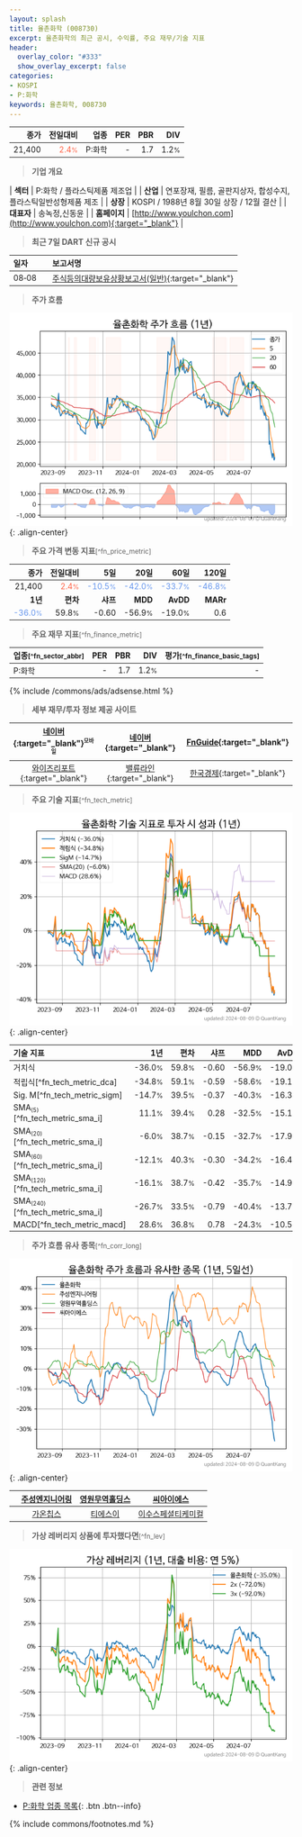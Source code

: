 ```yaml
---
layout: splash
title: 율촌화학 (008730)
excerpt: 율촌화학의 최근 공시, 수익률, 주요 재무/기술 지표
header:
  overlay_color: "#333"
  show_overlay_excerpt: false
categories:
- KOSPI
- P:화학
keywords: 율촌화학, 008730
---
```


| **종가** | **전일대비** | **업종** | **PER** | **PBR** | **DIV** |
| -------: | -----------: | -------: | ------: | ------: | ------: |
| 21,400 | <span style="color: tomato">2.4<small>%</small></span> | P:화학 | - | 1.7 | 1.2<small>%</small> |

<!-- more -->


> **기업 개요**<a id="company"></a>

| <span style="white-space:nowrap;">**섹터**</span> | P:화학 / 플라스틱제품 제조업 |
| <span style="white-space:nowrap;">**산업**</span> | 연포장재, 필름, 골판지상자, 합성수지, 플라스틱일반성형제품 제조 |
| <span style="white-space:nowrap;">**상장**</span> | KOSPI / 1988년 8월 30일 상장 / 12월 결산 |
| <span style="white-space:nowrap;">**대표자**</span> | 송녹정,신동윤 |
| <span style="white-space:nowrap;">**홈페이지**</span> | [http://www.youlchon.com](http://www.youlchon.com){:target="_blank"} |


> **최근 7일 DART 신규 공시**<a id="dart"></a>

| **일자** |      | **보고서명** |
| :------- | :--- | :----------- |
| 08&#x2011;08 | | [주식등의대량보유상황보고서(일반)](https://dart.fss.or.kr/dsaf001/main.do?rcpNo=20240808000356){:target="_blank"} |


> **주가 흐름**<a id="price"></a>

![008730](/stock/images/008730.png){: .align-center}


> **주요 가격 변동 지표**<small>[^fn_price_metric]</small>

| **종가** | **전일대비** | **5일** | **20일** | **60일** | **120일** |
| -------: | -----------: | ------: | -------: | -------: | --------: |
| 21,400 | <span style="color: tomato">2.4<small>%</small></span> | <span style="color: cornflowerblue">-10.5<small>%</small></span> | <span style="color: cornflowerblue">-42.0<small>%</small></span> | <span style="color: cornflowerblue">-33.7<small>%</small></span> | <span style="color: cornflowerblue">-46.8<small>%</small></span> |
| **1년** | **편차** | **샤프** | **MDD** | **AvDD** | **MARr** |
| <span style="color: cornflowerblue">-36.0<small>%</small></span> | 59.8<small>%</small> | -0.60 | -56.9<small>%</small> | -19.0<small>%</small> | 0.6 |


> **주요 재무 지표**<small>[^fn_finance_metric]</small>

| **업종**<small>[^fn_sector_abbr]</small> | **PER** | **PBR** | **DIV** | **평가**<small>[^fn_finance_basic_tags]</small> |
| :--------------------------------------- | ------: | ------: | ------: | ----------------------------------------------: |
| P:화학 | - | 1.7 | 1.2<small>%</small> | - |



{% include /commons/ads/adsense.html %}

> **세부 재무/투자 정보 제공 사이트**

| [네이버](https://m.stock.naver.com/domestic/stock/008730/finance/summary){:target="_blank"}<sup><small>모바일</small></sup> | [네이버](https://finance.naver.com/item/coinfo.naver?code=008730){:target="_blank"} | [FnGuide](https://comp.fnguide.com/SVO2/ASP/SVD_Invest.asp?gicode=A008730&MenuYn=Y){:target="_blank"} |
| :---: | :---: | :---: |
| [와이즈리포트](https://comp.wisereport.co.kr/company/c1040001.aspx?cmp_cd=008730){:target="_blank"} | [밸류라인](https://www.valueline.co.kr/finance/summary/008730){:target="_blank"} | [한국경제](https://markets.hankyung.com/stock/008730/financial-summary){:target="_blank"} |


> **주요 기술 지표**<small>[^fn_tech_metric]</small>


![008730](/stock/images/008730_tech.png){: .align-center}

| **기술 지표** | **1년** | **편차** | **샤프** | **MDD** | **AvDD** |
| :------------ | ------: | -----------: | -------: | ------: | -------: |
| 거치식 | -36.0<small>%</small> | 59.8<small>%</small> | -0.60 | -56.9<small>%</small> | -19.0<small>%</small> |
| 적립식[^fn_tech_metric_dca] | -34.8<small>%</small> | 59.1<small>%</small> | -0.59 | -58.6<small>%</small> | -19.1<small>%</small> |
| Sig. M[^fn_tech_metric_sigm] | -14.7<small>%</small> | 39.5<small>%</small> | -0.37 | -40.3<small>%</small> | -16.3<small>%</small> |
| SMA<small><sub>(5)</sub></small>[^fn_tech_metric_sma_i] | 11.1<small>%</small> | 39.4<small>%</small> | 0.28 | -32.5<small>%</small> | -15.1<small>%</small> |
| SMA<small><sub>(20)</sub></small>[^fn_tech_metric_sma_i] | -6.0<small>%</small> | 38.7<small>%</small> | -0.15 | -32.7<small>%</small> | -17.9<small>%</small> |
| SMA<small><sub>(60)</sub></small>[^fn_tech_metric_sma_i] | -12.1<small>%</small> | 40.3<small>%</small> | -0.30 | -34.2<small>%</small> | -16.4<small>%</small> |
| SMA<small><sub>(120)</sub></small>[^fn_tech_metric_sma_i] | -16.1<small>%</small> | 38.7<small>%</small> | -0.42 | -35.7<small>%</small> | -14.9<small>%</small> |
| SMA<small><sub>(240)</sub></small>[^fn_tech_metric_sma_i] | -26.7<small>%</small> | 33.5<small>%</small> | -0.79 | -40.4<small>%</small> | -13.7<small>%</small> |
| MACD[^fn_tech_metric_macd] | 28.6<small>%</small> | 36.8<small>%</small> | 0.78 | -24.3<small>%</small> | -10.5<small>%</small> |


> **주가 흐름 유사 종목**<a id="corr"></a><small>[^fn_corr_long]</small>

![008730](/stock/images/008730_corr.png){: .align-center}

|       | [주성엔지니어링](/036930/) | [영원무역홀딩스](/009970/) | [씨아이에스](/222080/) |
| :---: | :------------------------------------: | :------------------------------------: | :------------------------------------: |
|       | [가온칩스](/399720/) | [티에스이](/131290/) | [이수스페셜티케미컬](/457190/) |


> **가상 레버리지 상품에 투자했다면**<a id="2x"></a><small>[^fn_lev]</small>

![008730](/stock/images/008730_2x.png){: .align-center}


> **관련 정보**

- [P:화학 업종 목록](/stats/sector/kospi_업종_화학_종목/){: .btn .btn--info}

{% include commons/footnotes.md %}